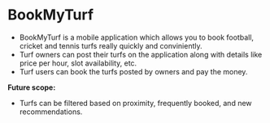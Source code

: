 # BookMyTurf
- BookMyTurf is a mobile application which allows you to book football, cricket and tennis turfs really quickly and conviniently. 
- Turf owners can post their turfs on the application along with details like price per hour, slot availability, etc.
- Turf users can book the turfs posted by owners and pay the money.

**Future scope:**
- Turfs can be filtered based on proximity, frequently booked, and new recommendations.
